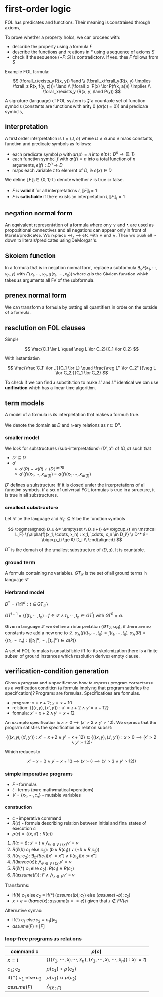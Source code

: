 # first-order logic

FOL has predicates and functions. Their meaning is constrained through axioms,

To prove whether a property holds, we can proceed with:

- describe the property using a formula $F$
- describe the functions and relations in $F$ using a sequence of axioms $S$
- check if the sequence $(\neg F; S)$ is contradictory. If yes, then $F$ follows from $S$

Example FOL formula:

$$
(\forall_x\exists_y R(x, y)) \land \\
(\forall_x\forall_y(R(x, y) \implies \forall_z R(x, f(y, z)))) \land \\
(\forall_x (P(x) \lor P(f(x, a)))) \implies \\
\forall_x\exists_y (R(x, y) \land P(y))
$$

A signature (language) of FOL system is $\mathcal Z$ a countable set of function symbols (constants are functions with arity 0 ($ar(c) = 0$)) and predicate symbols,

## interpretation

A first order interpretation is $I = (D, e)$ where $D \ne \emptyset$ and $e$ maps constants, function and predicate symbols as follows:

- each predicate symbol $p$ with $ar(p) = n$ into $e(p) : D^n \to \{0, 1\}$
- each function symbol $f$ with $ar(f) = n$ into a total function of $n$ arguments, $e(f) : D^n \to D$
- maps each variable $x$ to element of $D$, ie $e(x) \in D$

We define $\llbracket F \rrbracket_I \in \{0, 1\}$ to denote whether $F$ is true or false.

- $F$ is **valid** if for all interpretations $I$, $\llbracket F \rrbracket_I = 1$
- $F$ is **satisfiable** if there exists an interpretation $I$, $\llbracket F \rrbracket_I = 1$

## negation normal form

An equivalent representation of a formula where only $\lor$ and $\land$ are used as propositional connectives and all negations can appear only in front of literals/predicates. We replace $\iff$, $\implies$ etc with $\lor$ and $\land$. Then we push all $\neg$ down to literals/predicates using DeMorgan's.

## Skolem function

In a formula that is in negation normal form, replace a subformula $\exists_y F(x_1, \cdots, x_n, y)$ with $F(x_1, \cdots, x_n, g(x_1, \cdots, x_n))$ where $g$ is the Skolem function which takes as arguments all FV of the subformula.

## prenex normal form

We can transform a formula by putting all quantifiers in order on the outside of a formula.

## resolution on FOL clauses

Simple

$$
\frac{C_1 \lor L \quad \neg L \lor C_2}{C_1 \lor C_2}
$$

With instantiation

$$
 \frac{\frac{C_1' \lor L'}{C_1 \lor L} \quad \frac{\neg L'' \lor C_2''}{\neg L \lor C_2}}{C_1 \lor C_2}
$$

To check if we can find a substitution to make $L'$ and $L''$ identical we can use **unification** which has a linear time algorithm.

## term models

A model of a formula is its interpretation that makes a formula true.

We denote the domain as $D$ and n-ary relations as $r \subseteq D^n$.

### smaller model

We look for substructures (sub-interpretations) $(D', \alpha')$ of $(D, \alpha)$ such that

- $D' \subseteq D$
- $\alpha'$
  - $\alpha'(R) = \alpha(R) \cap (D')^{ar(R)}$
  - $\alpha'(f)(x_1, \cdots, x_{ar(f)}) = \alpha(f)(x_1, \cdots, x_{ar(f)})$

$D'$ defines a substructure iff it is closed under the interpretations of all function symbols. If a set of universal FOL formulas is true in a structure, it is true in all substructures.

### smallest substructure

Let $\mathcal L$ be the language and $\mathcal L_F \subseteq \mathcal L$ be the function symbols

$$
\begin{aligned}
	D_0 &= \emptyset \\
	D_{i+1} &= \bigcup_{f \in \mathcal L_F} \{\alpha(f)(x_1, \cdots, x_n) : x_1, \cdots, x_n \in D_i\} \\
	D^* &= \bigcup_{i \ge 0} D_i \\
\end{aligned}
$$

$D^*$ is the domain of the smallest substructure of $(D, \alpha)$. It is countable.

### ground term

A formula containing no variables. $GT_{\mathcal L}$ is the set of all ground terms in language $\mathcal L$

### Herbrand model

$D^* = \{\llbracket t \rrbracket^\alpha : t \in GT_{\mathcal L}\}$

$GT^{i+1} = \{f(t_1, \cdots, t_n) : f \in \mathcal L \land t_1, \cdots, t_n \in GT^i\}$ with $GT^0 = \emptyset$.

Given a language $\mathcal L$ we define an interpretation $(GT_{\mathcal L}, \alpha_H)$, if there are no constants we add a new one to $\mathcal L$. $\alpha_H(f)(t_1, \cdots, t_n) = f(t_1, \cdots, t_n)$. $\alpha_H(R) = \{(t_1, \cdots, t_n) : (\llbracket t_1 \rrbracket^\alpha, \cdots, \llbracket t_n \rrbracket^\alpha) \in \alpha(R)\}$

A set of FOL formulas is unsatisfiable iff for its skolemization there is a finite subset of ground instances which resolution derives empty clause.

## verification-condition generation

Given a program and a specification how to express program correctness as a verification condition (a formula implying that program satisfies the specification)? Programs are formulas. Specifications are formulas.

- program: $x = x + 2$; $y = x + 10$
- relation: $\{((x, y), (x', y')) : x' = x + 2 \land y' = x + 12\}$
- formula: $x' = x + 2 \land y' = x + 12$

An example specification is $x > 0 \implies (x' > 2 \land y' > 12)$. We express that the program satisfies the specification as relation subset:

$$
\{((x, y), (x', y')) : x' = x + 2 \land y' = x + 12\} \subseteq \{((x, y), (x', y')) : x > 0 \implies (x' > 2 \land y' > 12)\}
$$

Which reduces to

$$
x' = x + 2 \land y' = x + 12 \implies (x > 0 \implies (x' > 2 \land y' > 12))
$$

### simple imperative programs

- $F$ - formulas
- $t$ - terms (pure mathematical operations)
- $V = \{x_1, \cdots, x_n\}$ - mutable variables

#### construction

- $c$ - imperative command
- $R(c)$ - formula describing relation between initial and final states of execution $c$
- $\rho(c) = \{(\bar x, \bar x') : R(c)\}$

1. $R(x = t)$: $x' = t \land \bigwedge_{v \in V \setminus \{x\}} v' = v$
2. $R(\text{if}(b)\ c_1\ \text{else}\ c_2)$: $(b \land R(c_1)) \lor (\neg b \land R(c_2))$
3. $R(c_1;c_2)$: $\exists_{\bar x''} R(c_1)[\bar x' := \bar x''] \land R(c_2)[\bar x := \bar x'']$
4. $R(havoc(x))$: $\bigwedge_{v \in V \setminus \{x\}} v' = v$
5. $R(\text{if}(*)\ c_1\ \text{else}\ c_2)$: $R(c_1) \lor R(c_2)$
6. $R(assume(F))$: $F \land \bigwedge_{v \in V} v' = v$

Transforms:

- $\text{if}(b)\ c_1\ \text{else}\ c_2 \equiv \text{if}(*)\ (assume(b); c_1)\ \text{else}\ (assume(\neg b); c_2)$
- $x = e \equiv (havoc(x); assume(x == e))$ given that $x \notin FV(e)$

Alternative syntax:

- $\text{if}(*)\ c_1\ \text{else}\ c_2 \equiv c_1 [] c_2$
- $assume(F) \equiv [F]$

### loop-free programs as relations

| command c                             | $\rho(c)$                                                                            |
| ------------------------------------- | ------------------------------------------------------------------------------------ |
| $x = t$                               | $\{((x_1, \cdots, x_i, \cdots, x_n), (x_1, \cdots, x_i', \cdots, x_n)) : x_i' = t\}$ |
| $c_1;c_2$                             | $\rho(c_1) \circ \rho(c_2)$                                                          |
| $\text{if}(*)\ c_1\ \text{else}\ c_2$ | $\rho(c_1) \cup \rho(c_2)$                                                           |
| $assume(F)$                           | $\Delta_{\{\bar x : F\}}$                                                            |
